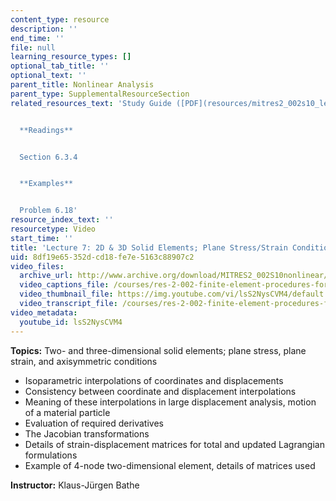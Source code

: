 ```yaml
---
content_type: resource
description: ''
end_time: ''
file: null
learning_resource_types: []
optional_tab_title: ''
optional_text: ''
parent_title: Nonlinear Analysis
parent_type: SupplementalResourceSection
related_resources_text: 'Study Guide ([PDF](resources/mitres2_002s10_lec07-1))


  **Readings**


  Section 6.3.4


  **Examples**


  Problem 6.18'
resource_index_text: ''
resourcetype: Video
start_time: ''
title: 'Lecture 7: 2D & 3D Solid Elements; Plane Stress/Strain Conditions'
uid: 8df19e65-352d-cd18-fe7e-5163c88907c2
video_files:
  archive_url: http://www.archive.org/download/MITRES2_002S10nonlinear/MITRES2_002S10nonlinear_lec07_300k.mp4
  video_captions_file: /courses/res-2-002-finite-element-procedures-for-solids-and-structures-spring-2010/3d9460d1a1215410be61e47c346ce2f7_lsS2NysCVM4.vtt
  video_thumbnail_file: https://img.youtube.com/vi/lsS2NysCVM4/default.jpg
  video_transcript_file: /courses/res-2-002-finite-element-procedures-for-solids-and-structures-spring-2010/71b500c77da1f2b9a229f0b4ee00a0b3_lsS2NysCVM4.pdf
video_metadata:
  youtube_id: lsS2NysCVM4
---
```


**Topics:** Two- and three-dimensional solid elements; plane stress, plane strain, and axisymmetric conditions

*   Isoparametric interpolations of coordinates and displacements
*   Consistency between coordinate and displacement interpolations
*   Meaning of these interpolations in large displacement analysis, motion of a material particle
*   Evaluation of required derivatives
*   The Jacobian transformations
*   Details of strain-displacement matrices for total and updated Lagrangian formulations
*   Example of 4-node two-dimensional element, details of matrices used

**Instructor:** Klaus-Jürgen Bathe